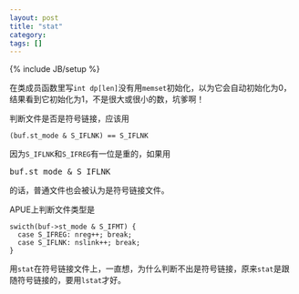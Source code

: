 ```yaml
---
layout: post
title: "stat"
category: 
tags: []
---
```

{% include JB/setup %}

在类成员函数里写`int dp[len]`没有用`memset`初始化，以为它会自动初始化为0，结果看到它初始化为1，不是很大或很小的数，坑爹啊！

判断文件是否是符号链接，应该用

    (buf.st_mode & S_IFLNK) == S_IFLNK

因为`S_IFLNK`和`S_IFREG`有一位是重的，如果用
<pre>buf.st_mode & S_IFLNK</pre>
的话，普通文件也会被认为是符号链接文件。

APUE上判断文件类型是

    swicth(buf->st_mode & S_IFMT) {
      case S_IFREG: nreg++; break;
      case S_IFLNK: nslink++; break;
    }
    
用`stat`在符号链接文件上，一直想，为什么判断不出是符号链接，原来`stat`是跟随符号链接的，要用`lstat`才好。

